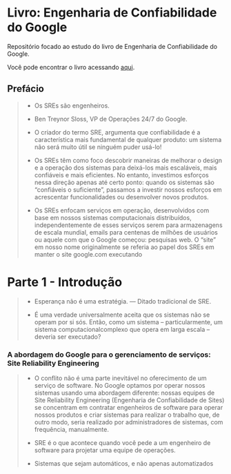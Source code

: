 # Livro: Engenharia de Confiabilidade do Google
Repositório focado ao estudo do livro de Engenharia de Confiabilidade do Google.

Você pode encontrar o livro acessando [aqui](https://novatec.com.br/livros/reliability-engineering/).


## Prefácio
> - Os SREs são engenheiros.
>
> - Ben Treynor Sloss, VP de Operações 24/7 do Google.
>
> - O criador do termo SRE, argumenta que confiabilidade é a característica mais fundamental de qualquer produto: um sistema não será muito útil se ninguém puder usá-lo!
> - Os SREs têm como foco descobrir maneiras de melhorar o design e a operação dos sistemas para deixá-los mais escaláveis, mais confiáveis e mais eficientes. No entanto, investimos esforços nessa
> direção apenas até certo ponto: quando os sistemas são “confiáveis o suficiente”, passamos a investir nossos esforços em acrescentar funcionalidades ou desenvolver novos produtos.
>
> - Os SREs enfocam serviços em operação, desenvolvidos com base em nossos sistemas computacionais distribuídos, independentemente de esses serviços serem para armazenagens de escala mundial, emails para centenas de milhões de usuários ou aquele com que o Google começou: pesquisas web. O “site” em nosso nome originalmente se referia ao papel dos SREs em manter o site google.com executando


# Parte 1 - Introdução
> - Esperança não é uma estratégia. — Ditado tradicional de SRE.
>
> - É uma verdade universalmente aceita que os sistemas não se operam por si sós. Então, como um sistema – particularmente, um sistema computacionalcomplexo que opera em larga escala – deveria ser executado?
>
### A abordagem do Google para o gerenciamento de serviços: Site Reliability Engineering
> - O conflito não é uma parte inevitável no oferecimento de um serviço de software. No Google optamos por operar nossos sistemas usando uma abordagem diferente: nossas equipes de Site Reliability Engineering
(Engenharia de Confiabilidade de Sites) se concentram em contratar engenheiros de software para operar nossos produtos e criar sistemas para realizar o trabalho que, de outro modo, seria realizado por administradores de sistemas, com frequência, manualmente.
>
> - SRE é o que acontece quando você pede a um engenheiro de software para projetar uma equipe de operações.
> 
> - Sistemas que sejam automáticos, e não apenas automatizados
>
> 


